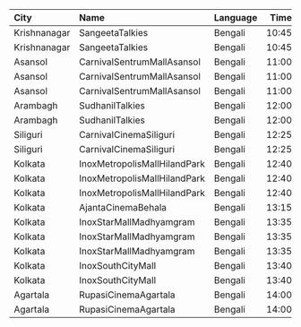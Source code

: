 | City         | Name                         | Language |  Time | Type       | Price | Capacity | Booked |
| :----------- | :--------------------------- | :------- | ----: | :--------- | ----: | -------: | -----: |
| Krishnanagar | SangeetaTalkies              | Bengali  | 10:45 | Balcony    |   50₹ |      231 |    165 |
| Krishnanagar | SangeetaTalkies              | Bengali  | 10:45 | FirstClass |   30₹ |      513 |    454 |
| Asansol      | CarnivalSentrumMallAsansol   | Bengali  | 11:00 | Premium    |   90₹ |       84 |      0 |
| Asansol      | CarnivalSentrumMallAsansol   | Bengali  | 11:00 | Silver     |   90₹ |      192 |      2 |
| Asansol      | CarnivalSentrumMallAsansol   | Bengali  | 11:00 | Gold       |   90₹ |       36 |      0 |
| Arambagh     | SudhanilTalkies              | Bengali  | 12:00 | Balcony    |   35₹ |      400 |    344 |
| Arambagh     | SudhanilTalkies              | Bengali  | 12:00 | RearStall  |   25₹ |      412 |    370 |
| Siliguri     | CarnivalCinemaSiliguri       | Bengali  | 12:25 | Special    |  160₹ |       28 |      0 |
| Siliguri     | CarnivalCinemaSiliguri       | Bengali  | 12:25 | Executive  |  160₹ |      176 |      0 |
| Kolkata      | InoxMetropolisMallHilandPark | Bengali  | 12:40 | Premier    |  140₹ |       36 |      0 |
| Kolkata      | InoxMetropolisMallHilandPark | Bengali  | 12:40 | Royal      |  240₹ |       14 |      0 |
| Kolkata      | InoxMetropolisMallHilandPark | Bengali  | 12:40 | Silver     |  140₹ |      131 |      0 |
| Kolkata      | AjantaCinemaBehala           | Bengali  | 13:15 | Balcony    |  150₹ |      106 |     70 |
| Kolkata      | InoxStarMallMadhyamgram      | Bengali  | 13:35 | Club       |  140₹ |       79 |      0 |
| Kolkata      | InoxStarMallMadhyamgram      | Bengali  | 13:35 | Executive  |  140₹ |       30 |      0 |
| Kolkata      | InoxStarMallMadhyamgram      | Bengali  | 13:35 | Royal      |  180₹ |       57 |      0 |
| Kolkata      | InoxSouthCityMall            | Bengali  | 13:40 | Premier    |  200₹ |       34 |      0 |
| Kolkata      | InoxSouthCityMall            | Bengali  | 13:40 | Silver     |  200₹ |      126 |      0 |
| Agartala     | RupasiCinemaAgartala         | Bengali  | 14:00 | GoldClass  |  150₹ |      205 |    131 |
| Agartala     | RupasiCinemaAgartala         | Bengali  | 14:00 | Recliners  |  350₹ |       16 |      4 |